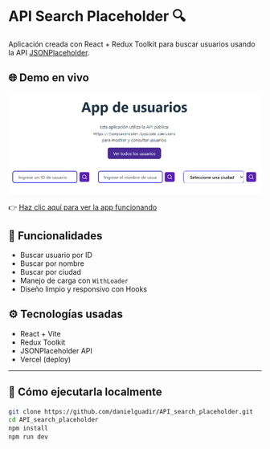 # API Search Placeholder 🔍

Aplicación creada con React + Redux Toolkit para buscar usuarios usando la API [JSONPlaceholder](https://jsonplaceholder.typicode.com/).

## 🌐 Demo en vivo
![Vista previa](./public/screenshot.png)


👉 [Haz clic aquí para ver la app funcionando](https://api-search-placeholder.vercel.app/)

## 🧪 Funcionalidades
- Buscar usuario por ID
- Buscar por nombre
- Buscar por ciudad
- Manejo de carga con `WithLoader`
- Diseño limpio y responsivo con Hooks

## ⚙️ Tecnologías usadas
- React + Vite
- Redux Toolkit
- JSONPlaceholder API
- Vercel (deploy)

---

## 🧭 Cómo ejecutarla localmente

```bash
git clone https://github.com/danielguadir/API_search_placeholder.git
cd API_search_placeholder
npm install
npm run dev
